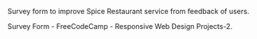 Survey form to improve Spice Restaurant service from feedback of users.

Survey Form - FreeCodeCamp - Responsive Web Design Projects-2.
